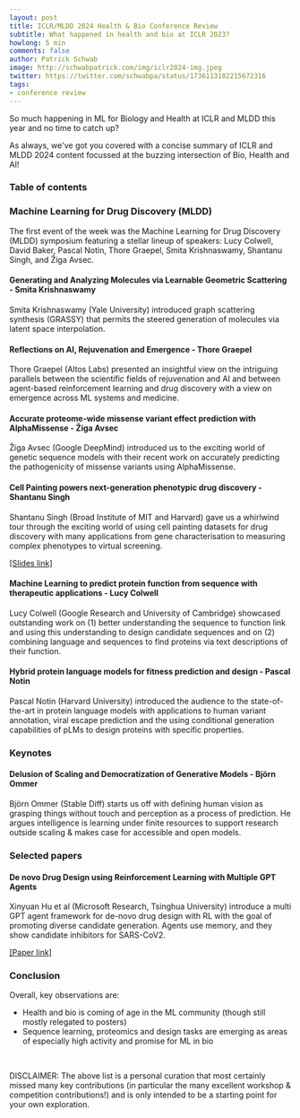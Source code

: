 ```yaml
---
layout: post
title: ICLR/MLDD 2024 Health & Bio Conference Review
subtitle: What happened in health and bio at ICLR 2023?
howlong: 5 min
comments: false
author: Patrick Schwab
image: http://schwabpatrick.com/img/iclr2024-img.jpeg
twitter: https://twitter.com/schwabpa/status/1736113182215672316
tags:
- conference review
---
```

So much happening in ML for Biology and Health at ICLR and MLDD this year and no time to catch up?

As always, we've got you covered with a concise summary of ICLR and MLDD 2024 content focussed at the buzzing intersection of Bio, Health and AI!

<nav id="toc"><h3><a data-toggle="collapse" href="#toccontent" role="button" aria-expanded="false" aria-controls="toccontent"><i class="fa fa-bars"></i>  Table of contents</a></h3></nav>

<h3>Machine Learning for Drug Discovery (MLDD)</h3>

The first event of the week was the Machine Learning for Drug Discovery (MLDD) symposium featuring a stellar lineup of speakers: Lucy Colwell, David Baker, Pascal Notin, Thore Graepel, Smita Krishnaswamy, Shantanu Singh, and Žiga Avsec.

<h4>Generating and Analyzing Molecules via Learnable Geometric Scattering - Smita Krishnaswamy</h4>

Smita Krishnaswamy (Yale University) introduced graph scattering synthesis (GRASSY) that permits the steered generation of molecules via latent space interpolation.

<div class="gallery">
<galleryitem src="http://schwabpatrick.com/img/iclr2024/smita11.png"></galleryitem> 
<galleryitem src="http://schwabpatrick.com/img/iclr2024/smita22.png"></galleryitem> 
<galleryitem src="http://schwabpatrick.com/img/iclr2024/smita33.png"></galleryitem> 
<galleryitem src="http://schwabpatrick.com/img/iclr2024/smita44.png"></galleryitem> 
</div>

<h4>Reflections on AI, Rejuvenation and Emergence - Thore Graepel</h4>

Thore Graepel (Altos Labs) presented an insightful view on the intriguing parallels between the scientific fields of rejuvenation and AI and between agent-based reinforcement learning and drug discovery with a view on emergence across ML systems and medicine.

<div class="gallery">
<galleryitem src="http://schwabpatrick.com/img/iclr2024/tg1.png"></galleryitem> 
<galleryitem src="http://schwabpatrick.com/img/iclr2024/tg2.png"></galleryitem> 
<galleryitem src="http://schwabpatrick.com/img/iclr2024/tg3.png"></galleryitem> 
<galleryitem src="http://schwabpatrick.com/img/iclr2024/tg4.png"></galleryitem> 
</div>

<h4>Accurate proteome-wide missense variant effect prediction with AlphaMissense - Žiga Avsec</h4>

Žiga Avsec (Google DeepMind) introduced us to the exciting world of genetic sequence models with their recent work on accurately predicting the pathogenicity of missense variants using AlphaMissense.

<div class="gallery">
<galleryitem src="http://schwabpatrick.com/img/iclr2024/za1.png"></galleryitem> 
<galleryitem src="http://schwabpatrick.com/img/iclr2024/za2.png"></galleryitem> 
<galleryitem src="http://schwabpatrick.com/img/iclr2024/za3.png"></galleryitem> 
<galleryitem src="http://schwabpatrick.com/img/iclr2024/za4.png"></galleryitem> 
</div>

<h4>Cell Painting powers next-generation phenotypic drug discovery - Shantanu Singh</h4>

Shantanu Singh (Broad Institute of MIT and Harvard) gave us a whirlwind tour through the exciting world of using cell painting datasets for drug discovery with many applications from gene characterisation to measuring complex phenotypes to virtual screening.

<a href="https://broad.io/CarpenterSinghSlides">[Slides link]</a>

<div class="gallery">
<galleryitem src="http://schwabpatrick.com/img/iclr2024/ss1.png"></galleryitem> 
<galleryitem src="http://schwabpatrick.com/img/iclr2024/ss2.png"></galleryitem> 
<galleryitem src="http://schwabpatrick.com/img/iclr2024/ss3.png"></galleryitem> 
<galleryitem src="http://schwabpatrick.com/img/iclr2024/ss4.png"></galleryitem> 
</div>

<h4>Machine Learning to predict protein function from sequence with therapeutic applications - Lucy Colwell</h4>

Lucy Colwell (Google Research and University of Cambridge) showcased outstanding work on (1) better understanding the sequence to function link and using this understanding to design candidate sequences  and on (2) combining language and sequences to find proteins via text descriptions of their function.

<div class="gallery">
<galleryitem src="http://schwabpatrick.com/img/iclr2024/lc1.png"></galleryitem> 
<galleryitem src="http://schwabpatrick.com/img/iclr2024/lc2.png"></galleryitem> 
<galleryitem src="http://schwabpatrick.com/img/iclr2024/lc3.png"></galleryitem> 
<galleryitem src="http://schwabpatrick.com/img/iclr2024/lc4.png"></galleryitem> 
</div>

<h4>Hybrid protein language models for fitness prediction and design - Pascal Notin</h4>

Pascal Notin (Harvard University) introduced the audience to the state-of-the-art in protein language models with applications to human variant annotation, viral escape prediction and the using conditional generation capabilities of pLMs to design proteins with specific properties.

<div class="gallery">
<galleryitem src="http://schwabpatrick.com/img/iclr2024/pn1.png"></galleryitem> 
<galleryitem src="http://schwabpatrick.com/img/iclr2024/pn2.png"></galleryitem> 
<galleryitem src="http://schwabpatrick.com/img/iclr2024/pn3.png"></galleryitem> 
<galleryitem src="http://schwabpatrick.com/img/iclr2024/pn4.png"></galleryitem> 
</div>



<h3>Keynotes</h3>

<h4>Delusion of Scaling and Democratization of Generative Models - Björn Ommer</h4>

Björn Ommer (Stable Diff) starts us off with defining human vision as grasping things without touch and perception as a process of prediction.
He argues intelligence is learning under finite resources to support research outside scaling & makes case for accessible and open models.

<div class="gallery">
<galleryitem src="http://schwabpatrick.com/img/neurips2023/om1.png"></galleryitem> 
<galleryitem src="http://schwabpatrick.com/img/neurips2023/om2.png"></galleryitem> 
<galleryitem src="http://schwabpatrick.com/img/neurips2023/om3.png"></galleryitem> 
<galleryitem src="http://schwabpatrick.com/img/neurips2023/om4.png"></galleryitem> 
</div>

<h3>Selected papers</h3>

<h4>De novo Drug Design using Reinforcement Learning with Multiple GPT Agents</h4>

Xinyuan Hu et al (Microsoft Research, Tsinghua University) introduce a multi GPT agent framework for de-novo drug design with RL with the goal of promoting diverse candidate generation.
Agents use memory, and they show candidate inhibitors for SARS-CoV2.

<a href="https://openreview.net/pdf?id=1B6YKnHYBb">[Paper link]</a>

<div class="gallery">
<galleryitem src="http://schwabpatrick.com/img/neurips2023/de1.png"></galleryitem> 
<galleryitem src="http://schwabpatrick.com/img/neurips2023/de2.png"></galleryitem> 
<galleryitem src="http://schwabpatrick.com/img/neurips2023/de3.png"></galleryitem> 
<galleryitem src="http://schwabpatrick.com/img/neurips2023/de4.png"></galleryitem> 
</div>

<h3>Conclusion</h3>

Overall, key observations are:
- Health and bio is coming of age in the ML community (though still mostly relegated to posters)
- Sequence learning, proteomics and design tasks are emerging as areas of especially high activity and promise for ML in bio

<br/>

DISCLAIMER: The above list is a personal curation that most certainly missed many key contributions (in particular the many excellent workshop & competition contributions!) and is only intended to be a starting point for your own exploration.